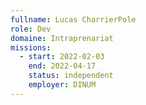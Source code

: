 ```yaml
---
fullname: Lucas CharrierPole
role: Dev
domaine: Intraprenariat
missions:
  - start: 2022-02-03
    end: 2022-04-17
    status: independent
    employer: DINUM
---
```


